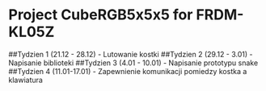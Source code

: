 # Project CubeRGB5x5x5 for FRDM-KL05Z

##Tydzien 1 (21.12 - 28.12) - Lutowanie kostki
##Tydzien 2 (29.12 - 3.01) - Napisanie biblioteki 
##Tydzien 3 (4.01 - 10.01) - Napisanie prototypu snake 
##Tydzien 4 (11.01-17.01) - Zapewnienie komunikacji pomiedzy kostka a klawiatura
